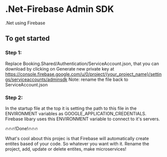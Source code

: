 # .Net-Firebase Admin SDK
.Net using Firebase

## To get started

### Step 1:
Replace Booking.Shared/Authentication/ServiceAccount.json,
that you can download by clicking on Generate new private key at
https://console.firebase.google.com/u/0/project/{your_project_name}/settings/serviceaccounts/adminsdk
Note: rename the file back to ServiceAccount.json

### Step 2:
In the startup file at the top it is setting the path to this file in the ENVIRONMENT variables as GOOGLE_APPLICATION_CREDENTIALS.
Firebase libary uses this ENVIRONMENT variable to connect to it's servers.

:fire::fire::fire:!Done!:fire::fire::fire:

What's cool about this projec is that Firebase will automatically create entites based of your code.
So whatever you want with it. Rename the project, add, update or delete entites, make microservices!
